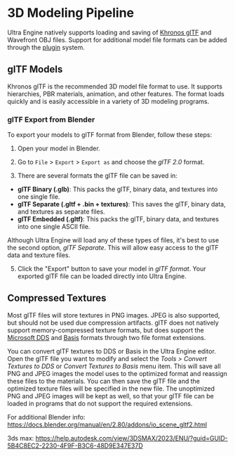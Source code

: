 # 3D Modeling Pipeline

Ultra Engine natively supports loading and saving of [Khronos glTF](https://www.khronos.org/gltf/) and Wavefront OBJ files. Support for additional model file formats can be added through the [plugin](Plugin.md) system.

## glTF Models

Khronos glTF is the recommended 3D model file format to use. It supports hierarchies, PBR materials, animation, and other features. The format loads quickly and is easily accessible in a variety of 3D modeling programs.

### glTF Export from Blender

To export your models to glTF format from Blender, follow these steps:

1. Open your model in Blender.

2. Go to `File` > `Export` > `Export as` and choose the *glTF 2.0* format.

3. There are several formats the glTF file can be saved in:
  - **glTF Binary (.glb)**: This packs the glTF, binary data, and textures into one single file.
  - **glTF Separate (.gltf + .bin + textures)**: This saves the glTF, binary data, and textures as separate files.
  - **glTF Embedded (.gltf)**: This packs the glTF, binary data, and textures into one single ASCII file. 

Although Ultra Engine will load any of these types of files, it's best to use the second option, *glTF Separate*. This will allow easy access to the glTF data and texture files.

5. Click the "Export" button to save your model in *glTF format*. Your exported glTF file can be loaded directly into Ultra Engine.

## Compressed Textures

Most glTF files will store textures in PNG images. JPEG is also supported, but should not be used due compression artifacts. glTF does not natively support memory-compressed texture formats, but does support the [Microsoft DDS](https://github.com/KhronosGroup/glTF/tree/main/extensions/2.0/Vendor/MSFT_texture_dds) and [Basis](https://github.com/KhronosGroup/glTF/tree/main/extensions/2.0/Khronos/KHR_texture_basisu) formats through two file format extensions.

You can convert glTF textures to DDS or Basis in the Ultra Engine editor. Open the glTF file you want to modify and select the *Tools > Convert Textures to DDS* or *Convert Textures to Basis* menu item. This will save all PNG and JPEG images the model uses to the optimized format and reassign these files to the materials. You can then save the glTF file and the optimized texture files will be specified in the new file. The unoptimized PNG and JPEG images will be kept as well, so that your glTF file can be loaded in programs that do not support the required extensions.

For additional Blender info: https://docs.blender.org/manual/en/2.80/addons/io_scene_gltf2.html

3ds max: https://help.autodesk.com/view/3DSMAX/2023/ENU/?guid=GUID-5B4C8EC2-2230-4F9F-B3C6-48D9E347E37D
